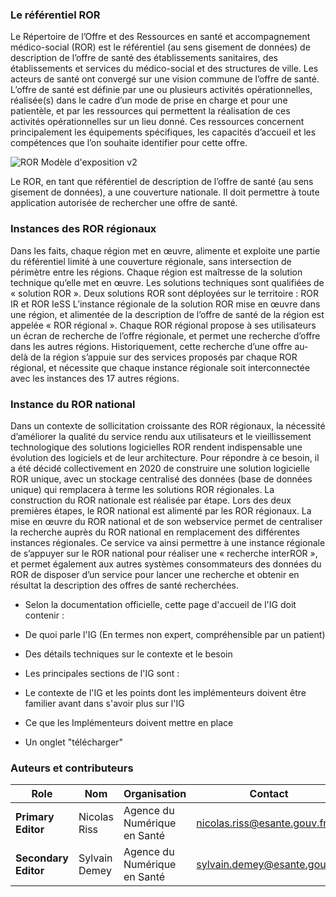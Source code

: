 ### Le référentiel ROR

Le Répertoire de l’Offre et des Ressources en santé et accompagnement médico-social (ROR) est le référentiel (au sens gisement de données) de description de l’offre de santé des établissements sanitaires, des établissements et services du médico-social et des structures de ville. 
Les acteurs de santé ont convergé sur une vision commune de l’offre de santé. L’offre de santé est définie par une ou plusieurs activités opérationnelles, réalisée(s) dans le cadre d’un mode de prise en charge et pour une patientèle, et par les ressources qui permettent la réalisation de ces activités opérationnelles sur un lieu donné. Ces ressources concernent principalement les équipements spécifiques, les capacités d’accueil et les compétences que l’on souhaite identifier pour cette offre.

![ROR Modèle d'exposition v2](assets/images/ME_ROR_2.4.png "ROR Modèle d'exposition v2")

Le ROR, en tant que référentiel de description de l’offre de santé (au sens gisement de données), a une couverture nationale. Il doit permettre à toute application autorisée de rechercher une offre de santé.

### Instances des ROR régionaux

Dans les faits, chaque région met en œuvre, alimente et exploite une partie du référentiel limité à une couverture régionale, sans intersection de périmètre entre les régions. Chaque région est maîtresse de la solution technique qu’elle met en œuvre. 
Les solutions techniques sont qualifiées de « solution ROR ». Deux solutions ROR sont déployées sur le territoire : ROR IR et ROR IeSS
L’instance régionale de la solution ROR mise en œuvre dans une région, et alimentée de la description de l’offre de santé de la région est appelée « ROR régional ».
Chaque ROR régional propose à ses utilisateurs un écran de recherche de l’offre régionale, et permet une recherche d’offre dans les autres régions. Historiquement, cette recherche d’une offre au-delà de la région s’appuie sur des services proposés par chaque ROR régional, et nécessite que chaque instance régionale soit interconnectée avec les instances des 17 autres régions.

### Instance du ROR national

Dans un contexte de sollicitation croissante des ROR régionaux, la nécessité d’améliorer la qualité du service rendu aux utilisateurs et le vieillissement technologique des solutions logicielles ROR rendent indispensable une évolution des logiciels et de leur architecture. Pour répondre à ce besoin, il a été décidé collectivement en 2020 de construire une solution logicielle ROR unique, avec un stockage centralisé des données (base de données unique) qui remplacera à terme les solutions ROR régionales.
La construction du ROR nationale est réalisée par étape. Lors des deux premières étapes, le ROR national est alimenté par les ROR régionaux. 
La mise en œuvre du ROR national et de son webservice permet de centraliser la recherche auprès du ROR national en remplacement des différentes instances régionales. 
Ce service va ainsi permettre à une instance régionale de s’appuyer sur le ROR national pour réaliser une « recherche interROR », et permet également aux autres systèmes consommateurs des données du ROR de disposer d’un service pour lancer une recherche et obtenir en résultat la description des offres de santé recherchées.


* Selon la documentation officielle, cette page d'accueil de l'IG doit contenir :
* De quoi parle l'IG (En termes non expert, compréhensible par un patient)
* Des détails techniques sur le contexte et le besoin


* Les principales sections de l'IG  sont :
* Le contexte de l'IG et les points dont les implémenteurs doivent être familier avant dans s'avoir plus sur l'IG
* Ce que les Implémenteurs doivent mettre en place
* Un onglet "télécharger"


### Auteurs et contributeurs

| Role  | Nom | Organisation | Contact |
| --- | --- | --- | --- |
| **Primary Editor** | Nicolas Riss | Agence du Numérique en Santé | nicolas.riss@esante.gouv.fr |
| **Secondary Editor** | Sylvain Demey | Agence du Numérique en Santé | sylvain.demey@esante.gouv.fr |